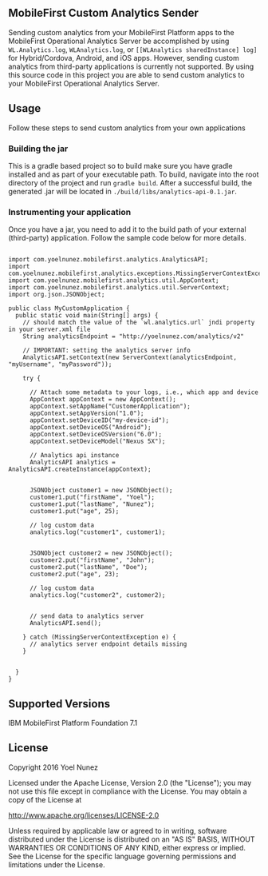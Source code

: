 ## MobileFirst Custom Analytics Sender
Sending custom analytics from your MobileFirst Platform apps to the MobileFirst Operational Analytics Server be accomplished by using `WL.Analytics.log`, `WLAnalytics.log`, or `[[WLAnalytics sharedInstance] log]` for Hybrid/Cordova, Android, and iOS apps. However, sending custom analytics from third-party applications is currently not supported. By using this source code in this project you are able to send custom analytics to your MobileFirst Operational Analytics Server.

## Usage

Follow these steps to send custom analytics from your own applications

### Building the jar
This is a gradle based project so to build make sure you have gradle installed and as part of your executable path. To build, navigate into the root directory of the project and run `gradle build`. After a successful build, the generated .jar will be located in `./build/libs/analytics-api-0.1.jar`.

### Instrumenting your application

Once you have a jar, you need to add it to the build path of your external (third-party) application. Follow the sample code below for more details.

```

import com.yoelnunez.mobilefirst.analytics.AnalyticsAPI;
import com.yoelnunez.mobilefirst.analytics.exceptions.MissingServerContextException;
import com.yoelnunez.mobilefirst.analytics.util.AppContext;
import com.yoelnunez.mobilefirst.analytics.util.ServerContext;
import org.json.JSONObject;

public class MyCustomApplication {
  public static void main(String[] args) {
    // should match the value of the `wl.analytics.url` jndi property in your server.xml file
    String analyticsEndpoint = "http://yoelnunez.com/analytics/v2"

    // IMPORTANT: setting the analytics server info
    AnalyticsAPI.setContext(new ServerContext(analyticsEndpoint, "myUsername", "myPassword"));

    try {

      // Attach some metadata to your logs, i.e., which app and device
      AppContext appContext = new AppContext();
      appContext.setAppName("CustomerApplication");
      appContext.setAppVersion("1.0");
      appContext.setDeviceID("my-device-id");
      appContext.setDeviceOS("Android");
      appContext.setDeviceOSVersion("6.0");
      appContext.setDeviceModel("Nexus 5X");

      // Analytics api instance
      AnalyticsAPI analytics = AnalyticsAPI.createInstance(appContext);


      JSONObject customer1 = new JSONObject();
      customer1.put("firstName", "Yoel");
      customer1.put("lastName", "Nunez");
      customer1.put("age", 25);

      // log custom data
      analytics.log("customer1", customer1);


      JSONObject customer2 = new JSONObject();
      customer2.put("firstName", "John");
      customer2.put("lastName", "Doe");
      customer2.put("age", 23);

      // log custom data
      analytics.log("customer2", customer2);


      // send data to analytics server
      AnalyticsAPI.send();

    } catch (MissingServerContextException e) {
      // analytics server endpoint details missing
    }


  }
}

```

## Supported Versions
IBM MobileFirst Platform Foundation 7.1

## License
Copyright 2016 Yoel Nunez

Licensed under the Apache License, Version 2.0 (the "License");
you may not use this file except in compliance with the License.
You may obtain a copy of the License at

http://www.apache.org/licenses/LICENSE-2.0

Unless required by applicable law or agreed to in writing, software
distributed under the License is distributed on an "AS IS" BASIS,
WITHOUT WARRANTIES OR CONDITIONS OF ANY KIND, either express or implied.
See the License for the specific language governing permissions and
limitations under the License.
